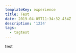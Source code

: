 ```yaml
---
templateKey: experience
title: Test
date: 2019-04-05T11:34:32.434Z
description: '1234'
tags:
  - tagtest
---
```

test
